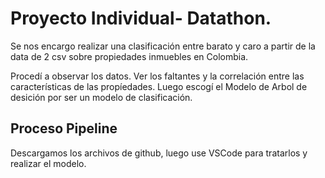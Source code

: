 # Proyecto Individual- Datathon.   

Se nos encargo realizar una clasificación entre barato y caro a partir de la data de 2 csv sobre propiedades inmuebles en Colombia.

Procedí a observar los datos. Ver los faltantes y la correlación entre las características de las propíedades.
Luego escogí el Modelo de Arbol de desición por ser un modelo de clasificación.

 
    
## Proceso Pipeline
  
Descargamos los archivos de github, luego use VSCode para tratarlos y realizar el modelo.




